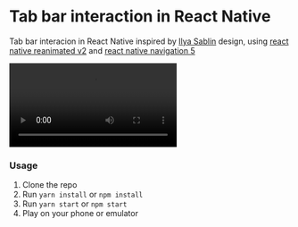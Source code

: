 # Tab bar interaction in React Native

Tab bar interacion in React Native inspired by [Ilya Sablin](https://dribbble.com/shots/7046707-Nav-Bar-Animation "Ilya Sablin") design, using [react native reanimated v2](https://docs.swmansion.com/react-native-reanimated/ "react native reanimated v2") and [react native navigation 5](http://reactnavigation.org/ "react navigation 5")

![video](https://user-images.githubusercontent.com/59695245/113488171-bbb0e300-9492-11eb-95b7-0b9e77ddd2b4.mp4)

### Usage
1. Clone the repo
1. Run `yarn install` or `npm install`
1. Run `yarn start` or `npm start`
1. Play on your phone or emulator

